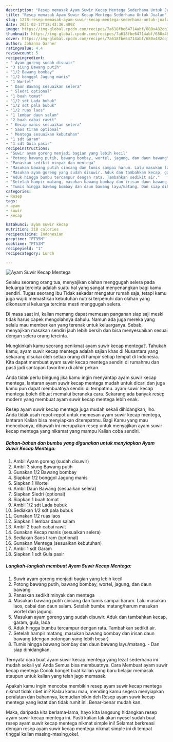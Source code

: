 ```yaml
---
description: "Resep memasak Ayam Suwir Kecap Mentega Sederhana Untuk Jualan"
title: "Resep memasak Ayam Suwir Kecap Mentega Sederhana Untuk Jualan"
slug: 1278-resep-memasak-ayam-suwir-kecap-mentega-sederhana-untuk-jualan
date: 2021-02-17T18:43:36.489Z
image: https://img-global.cpcdn.com/recipes/7a618fbe64714abf/680x482cq70/ayam-suwir-kecap-mentega-foto-resep-utama.jpg
thumbnail: https://img-global.cpcdn.com/recipes/7a618fbe64714abf/680x482cq70/ayam-suwir-kecap-mentega-foto-resep-utama.jpg
cover: https://img-global.cpcdn.com/recipes/7a618fbe64714abf/680x482cq70/ayam-suwir-kecap-mentega-foto-resep-utama.jpg
author: Johanna Garner
ratingvalue: 4.4
reviewcount: 5
recipeingredient:
- " Ayam goreng sudah disuwir"
- "3 siung Bawang putih"
- "1/2 Bawang bombay"
- "1/2 bonggol Jagung manis"
- "1 Wortel"
- " Daun Bawang sesuaikan selera"
- " Sledri optional"
- "1 buah tomat"
- "1/2 sdt Lada bubuk"
- "1/2 sdt pala bubuk"
- "1/2 ruas laos"
- "1 lembar daun salam"
- "2 buah cabai rawit"
- " Kecap manis sesuaikan selera"
- " Saos tiram optional"
- " Mentega sesuaikan kebutuhan"
- "1 sdt Garam"
- "1 sdt Gula pasir"
recipeinstructions:
- "Suwir ayam goreng menjadi bagian yang lebih kecil"
- "Potong bawang putih, bawang bombay, wortel, jagung, dan daun bawang"
- "Panaskan sedikit minyak dan mentega"
- "Masukan bawang putih cincang dan tumis sampai harum. Lalu masukan laos, cabai dan daun salam. Setelah bumbu matang/harum masukan wortel dan jagung."
- "Masukan ayam goreng yang sudah disuwir. Aduk dan tambahkan kecap, garam, gula, lada"
- "Aduk hingga bumbu tercampur dengan rata. Tambahkan sedikit air."
- "Setelah hampir matang, masukan bawang bombay dan irisan daun bawang (dengan potongan yang lebih besar)"
- "Tumis hingga bawang bombay dan daun bawang layu/matang. Dan siap dihidangkan."
categories:
- Resep
tags:
- ayam
- suwir
- kecap

katakunci: ayam suwir kecap 
nutrition: 218 calories
recipecuisine: Indonesian
preptime: "PT35M"
cooktime: "PT53M"
recipeyield: "1"
recipecategory: Lunch

---
```



![Ayam Suwir Kecap Mentega](https://img-global.cpcdn.com/recipes/7a618fbe64714abf/680x482cq70/ayam-suwir-kecap-mentega-foto-resep-utama.jpg)

Selaku seorang orang tua, menyajikan olahan menggugah selera pada keluarga tercinta adalah suatu hal yang sangat menyenangkan bagi kamu sendiri. Tugas seorang ibu Tidak sekadar mengatur rumah saja, tetapi kamu juga wajib memastikan kebutuhan nutrisi terpenuhi dan olahan yang dikonsumsi keluarga tercinta mesti menggugah selera.

Di masa  saat ini, kalian memang dapat memesan panganan siap saji meski tidak harus capek mengolahnya dahulu. Namun ada juga mereka yang selalu mau memberikan yang terenak untuk keluarganya. Sebab, menyajikan masakan sendiri jauh lebih bersih dan bisa menyesuaikan sesuai dengan selera orang tercinta. 



Mungkinkah kamu seorang penikmat ayam suwir kecap mentega?. Tahukah kamu, ayam suwir kecap mentega adalah sajian khas di Nusantara yang sekarang disukai oleh setiap orang di hampir setiap tempat di Indonesia. Kita dapat membuat ayam suwir kecap mentega sendiri di rumahmu dan pasti jadi santapan favoritmu di akhir pekan.

Anda tidak perlu bingung jika kamu ingin menyantap ayam suwir kecap mentega, lantaran ayam suwir kecap mentega mudah untuk dicari dan juga kamu pun dapat membuatnya sendiri di tempatmu. ayam suwir kecap mentega boleh dibuat memalui beraneka cara. Sekarang ada banyak resep modern yang membuat ayam suwir kecap mentega lebih enak.

Resep ayam suwir kecap mentega juga mudah sekali dihidangkan, lho. Anda tidak usah repot-repot untuk memesan ayam suwir kecap mentega, lantaran Kalian bisa menyiapkan ditempatmu. Bagi Kamu yang mau mencobanya, dibawah ini merupakan resep untuk menyajikan ayam suwir kecap mentega yang nikamat yang mampu Kalian coba sendiri.

<!--inarticleads1-->

##### Bahan-bahan dan bumbu yang digunakan untuk menyiapkan Ayam Suwir Kecap Mentega:

1. Ambil  Ayam goreng (sudah disuwir)
1. Ambil 3 siung Bawang putih
1. Gunakan 1/2 Bawang bombay
1. Siapkan 1/2 bonggol Jagung manis
1. Siapkan 1 Wortel
1. Ambil  Daun Bawang (sesuaikan selera)
1. Siapkan  Sledri (optional)
1. Siapkan 1 buah tomat
1. Ambil 1/2 sdt Lada bubuk
1. Sediakan 1/2 sdt pala bubuk
1. Gunakan 1/2 ruas laos
1. Siapkan 1 lembar daun salam
1. Ambil 2 buah cabai rawit
1. Gunakan  Kecap manis (sesuaikan selera)
1. Sediakan  Saos tiram (optional)
1. Gunakan  Mentega (sesuaikan kebutuhan)
1. Ambil 1 sdt Garam
1. Siapkan 1 sdt Gula pasir




<!--inarticleads2-->

##### Langkah-langkah membuat Ayam Suwir Kecap Mentega:

1. Suwir ayam goreng menjadi bagian yang lebih kecil
1. Potong bawang putih, bawang bombay, wortel, jagung, dan daun bawang
1. Panaskan sedikit minyak dan mentega
1. Masukan bawang putih cincang dan tumis sampai harum. Lalu masukan laos, cabai dan daun salam. Setelah bumbu matang/harum masukan wortel dan jagung.
1. Masukan ayam goreng yang sudah disuwir. Aduk dan tambahkan kecap, garam, gula, lada
1. Aduk hingga bumbu tercampur dengan rata. Tambahkan sedikit air.
1. Setelah hampir matang, masukan bawang bombay dan irisan daun bawang (dengan potongan yang lebih besar)
1. Tumis hingga bawang bombay dan daun bawang layu/matang. - Dan siap dihidangkan.




Ternyata cara buat ayam suwir kecap mentega yang lezat sederhana ini mudah sekali ya! Anda Semua bisa membuatnya. Cara Membuat ayam suwir kecap mentega Cocok banget buat kalian yang baru belajar memasak ataupun untuk kalian yang telah jago memasak.

Apakah kamu ingin mencoba membikin resep ayam suwir kecap mentega nikmat tidak ribet ini? Kalau kamu mau, mending kamu segera menyiapkan peralatan dan bahannya, kemudian bikin deh Resep ayam suwir kecap mentega yang lezat dan tidak rumit ini. Benar-benar mudah kan. 

Maka, daripada kita berlama-lama, hayo kita langsung hidangkan resep ayam suwir kecap mentega ini. Pasti kalian tak akan nyesel sudah buat resep ayam suwir kecap mentega nikmat simple ini! Selamat berkreasi dengan resep ayam suwir kecap mentega nikmat simple ini di tempat tinggal kalian masing-masing,oke!.

